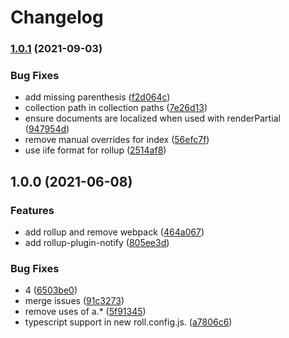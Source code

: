 # Changelog

### [1.0.1](https://www.github.com/blinkk/amagaki-starter/compare/v1.0.0...v1.0.1) (2021-09-03)


### Bug Fixes

* add missing parenthesis ([f2d064c](https://www.github.com/blinkk/amagaki-starter/commit/f2d064c1d45a38eb9a3e6f462fba79fc6e1c56bd))
* collection path in collection paths ([7e26d13](https://www.github.com/blinkk/amagaki-starter/commit/7e26d13960fee4eb2bb695dca2421c48b9429adb))
* ensure documents are localized when used with renderPartial ([947954d](https://www.github.com/blinkk/amagaki-starter/commit/947954d35df374743b7056b94fbba0039b71eb45))
* remove manual overrides for index ([56efc7f](https://www.github.com/blinkk/amagaki-starter/commit/56efc7f832430dc24937095b2b06a57b7a24b714))
* use iife format for rollup ([2514af8](https://www.github.com/blinkk/amagaki-starter/commit/2514af8e610fd5d4ebafaf7dd5236394a58bb9c6))

## 1.0.0 (2021-06-08)


### Features

* add rollup and remove webpack ([464a067](https://www.github.com/blinkk/amagaki-starter/commit/464a067ea16f0a088b3331796938f920731f9b8a))
* add rollup-plugin-notify ([805ee3d](https://www.github.com/blinkk/amagaki-starter/commit/805ee3d765c2c7166c6e9ab48bd1dbdeac1639b0))


### Bug Fixes

* 4 ([6503be0](https://www.github.com/blinkk/amagaki-starter/commit/6503be0d1529c4617f9757f4e5ceb0f9ba412bad))
* merge issues ([91c3273](https://www.github.com/blinkk/amagaki-starter/commit/91c3273584f3fe6ab07b1efe4b81b7b46f1fe2dc))
* remove uses of a.* ([5f91345](https://www.github.com/blinkk/amagaki-starter/commit/5f913458ddd31ef27b8deecf820ed1d49ca030f6))
* typescript support in new roll.config.js. ([a7806c6](https://www.github.com/blinkk/amagaki-starter/commit/a7806c6e473b024c9fd2e9fbe7cf3afb0ab8e3af))
